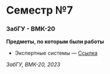 # Семестр №7
### ЗабГУ - ВМК-20

**Предметы, по которым были работы**
+ Экспертные системы — [Ссылка](expert_systems/)

*ЗабГУ, ВМК-20, 2023*
